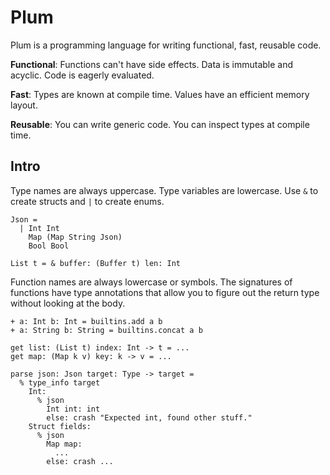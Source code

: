 # Plum

Plum is a programming language for writing functional, fast, reusable code.

**Functional**:
Functions can't have side effects. Data is immutable and acyclic. Code is eagerly evaluated.

**Fast**:
Types are known at compile time. Values have an efficient memory layout.

**Reusable**:
You can write generic code. You can inspect types at compile time.

## Intro

Type names are always uppercase. Type variables are lowercase. Use `&` to create structs and `|` to create enums.

```plum
Json =
  | Int Int
    Map (Map String Json)
    Bool Bool

List t = & buffer: (Buffer t) len: Int
```

Function names are always lowercase or symbols. The signatures of functions have type annotations that allow you to figure out the return type without looking at the body.

```plum
+ a: Int b: Int = builtins.add a b
+ a: String b: String = builtins.concat a b

get list: (List t) index: Int -> t = ...
get map: (Map k v) key: k -> v = ...

parse json: Json target: Type -> target =
  % type_info target
    Int:
      % json
        Int int: int
        else: crash "Expected int, found other stuff."
    Struct fields:
      % json
        Map map:
          ...
        else: crash ...
```
